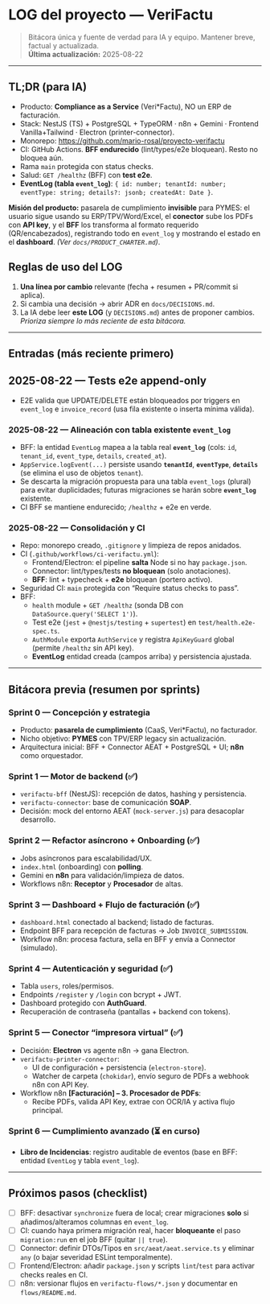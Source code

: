 # LOG del proyecto — VeriFactu

> Bitácora única y fuente de verdad para IA y equipo. Mantener breve, factual y actualizada.  
> **Última actualización:** 2025-08-22

---

## TL;DR (para IA)

- Producto: **Compliance as a Service** (Veri\*Factu), NO un ERP de facturación.
- Stack: NestJS (TS) + PostgreSQL + TypeORM · n8n + Gemini · Frontend Vanilla+Tailwind · Electron (printer-connector).
- Monorepo: https://github.com/mario-rosal/proyecto-verifactu
- CI: GitHub Actions. **BFF endurecido** (lint/types/e2e bloquean). Resto no bloquea aún.
- Rama `main` protegida con status checks.
- Salud: `GET /healthz` (BFF) con **test e2e**.
- **EventLog (tabla `event_log`)**: `{ id: number; tenantId: number; eventType: string; details?: jsonb; createdAt: Date }`.

**Misión del producto:** pasarela de cumplimiento **invisible** para PYMES: el usuario sigue usando su ERP/TPV/Word/Excel, el **conector** sube los PDFs con **API key**, y el **BFF** los transforma al formato requerido (QR/encabezados), registrando todo en `event_log` y mostrando el estado en el **dashboard**. _(Ver `docs/PRODUCT_CHARTER.md`)_.

## Reglas de uso del LOG

1. **Una línea por cambio** relevante (fecha + resumen + PR/commit si aplica).
2. Si cambia una decisión → abrir ADR en `docs/DECISIONS.md`.
3. La IA debe leer **este LOG** (y `DECISIONS.md`) antes de proponer cambios.  
   _Prioriza siempre lo más reciente de esta bitácora._

---

## Entradas (más reciente primero)

## 2025-08-22 — Tests e2e append-only

- E2E valida que UPDATE/DELETE están bloqueados por triggers en `event_log` e `invoice_record` (usa fila existente o inserta mínima válida).

### 2025-08-22 — Alineación con tabla existente `event_log`

- BFF: la entidad `EventLog` mapea a la tabla real **`event_log`** (cols: `id`, `tenant_id`, `event_type`, `details`, `created_at`).
- `AppService.logEvent(...)` persiste usando **`tenantId`**, **`eventType`**, **`details`** (se elimina el uso de objetos `tenant`).
- Se descarta la migración propuesta para una tabla `event_logs` (plural) para evitar duplicidades; futuras migraciones se harán sobre **`event_log`** existente.
- CI BFF se mantiene endurecido; `/healthz` + e2e en verde.

### 2025-08-22 — Consolidación y CI

- Repo: monorepo creado, `.gitignore` y limpieza de repos anidados.
- CI (`.github/workflows/ci-verifactu.yml`):
  - Frontend/Electron: el pipeline **salta** Node si no hay `package.json`.
  - Connector: lint/types/tests **no bloquean** (solo anotaciones).
  - **BFF**: lint + typecheck + **e2e** bloquean (portero activo).
- Seguridad CI: `main` protegida con “Require status checks to pass”.
- BFF:
  - `health` module + `GET /healthz` (sonda DB con `DataSource.query('SELECT 1')`).
  - Test e2e (`jest` + `@nestjs/testing` + `supertest`) en `test/health.e2e-spec.ts`.
  - `AuthModule` exporta `AuthService` y registra `ApiKeyGuard` global (permite `/healthz` sin API key).
  - **EventLog** entidad creada (campos arriba) y persistencia ajustada.

---

## Bitácora previa (resumen por sprints)

### Sprint 0 — Concepción y estrategia

- Producto: **pasarela de cumplimiento** (CaaS, Veri\*Factu), no facturador.
- Nicho objetivo: **PYMES** con TPV/ERP legacy sin actualización.
- Arquitectura inicial: BFF + Connector AEAT + PostgreSQL + UI; **n8n** como orquestador.

### Sprint 1 — Motor de backend (✅)

- `verifactu-bff` (NestJS): recepción de datos, hashing y persistencia.
- `verifactu-connector`: base de comunicación **SOAP**.
- Decisión: mock del entorno AEAT (`mock-server.js`) para desacoplar desarrollo.

### Sprint 2 — Refactor asíncrono + Onboarding (✅)

- Jobs asíncronos para escalabilidad/UX.
- `index.html` (onboarding) con **polling**.
- Gemini en **n8n** para validación/limpieza de datos.
- Workflows n8n: **Receptor** y **Procesador** de altas.

### Sprint 3 — Dashboard + Flujo de facturación (✅)

- `dashboard.html` conectado al backend; listado de facturas.
- Endpoint BFF para recepción de facturas → Job `INVOICE_SUBMISSION`.
- Workflow n8n: procesa factura, sella en BFF y envía a Connector (simulado).

### Sprint 4 — Autenticación y seguridad (✅)

- Tabla `users`, roles/permisos.
- Endpoints `/register` y `/login` con bcrypt + JWT.
- Dashboard protegido con **AuthGuard**.
- Recuperación de contraseña (pantallas + backend con tokens).

### Sprint 5 — Conector “impresora virtual” (✅)

- Decisión: **Electron** vs agente n8n → gana Electron.
- `verifactu-printer-connector`:
  - UI de configuración + persistencia (`electron-store`).
  - Watcher de carpeta (`chokidar`), envío seguro de PDFs a webhook n8n con API Key.
- Workflow n8n **[Facturación] – 3. Procesador de PDFs**:
  - Recibe PDFs, valida API Key, extrae con OCR/IA y activa flujo principal.

### Sprint 6 — Cumplimiento avanzado (⏳ en curso)

- **Libro de Incidencias**: registro auditable de eventos (base en BFF: entidad `EventLog` y tabla `event_log`).

---

## Próximos pasos (checklist)

- [ ] BFF: desactivar `synchronize` fuera de local; crear migraciones **solo** si añadimos/alteramos columnas en `event_log`.
- [ ] CI: cuando haya primera migración real, hacer **bloqueante** el paso `migration:run` en el job BFF (quitar `|| true`).
- [ ] Connector: definir DTOs/Tipos en `src/aeat/aeat.service.ts` y eliminar `any` (o bajar severidad ESLint temporalmente).
- [ ] Frontend/Electron: añadir `package.json` y scripts `lint`/`test` para activar checks reales en CI.
- [ ] n8n: versionar flujos en `verifactu-flows/*.json` y documentar en `flows/README.md`.
